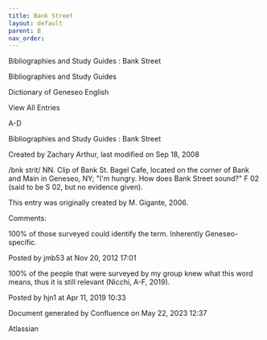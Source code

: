 ```yaml
---
title: Bank Street
layout: default
parent: B
nav_order:
---
```


Bibliographies and Study Guides : Bank Street

Bibliographies and Study Guides

Dictionary of Geneseo English

View All Entries

A-D

Bibliographies and Study Guides : Bank Street

Created by  Zachary Arthur, last modified on Sep 18, 2008

/bnk strit/ NN. Clip of Bank St. Bagel Cafe, located on the corner of Bank and Main in Geneseo, NY; &quot;I'm hungry. How does Bank Street sound?&quot; F 02 (said to be S 02, but no evidence given). 

This entry was originally created by M. Gigante, 2006.

Comments:

100% of those surveyed could identify the term. Inherently Geneseo-specific.

Posted by jmb53 at Nov 20, 2012 17:01

100% of the people that were surveyed by my group knew what this word means, thus it is still relevant (Nicchi, A-F, 2019). 

Posted by hjn1 at Apr 11, 2019 10:33

Document generated by Confluence on May 22, 2023 12:37

Atlassian
